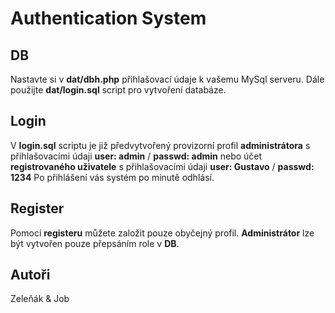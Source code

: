 # Authentication System
## DB
Nastavte si v **__dat/dbh.php__** přihlašovací údaje k vašemu MySql serveru.
Dále použijte **dat/login.sql** script pro vytvoření databáze.
## Login
V **login.sql** scriptu je již předvytvořený provizorní profil **administrátora** s přihlašovacími údaji **user: admin** / **passwd: admin** nebo účet **registrovaného uživatele** s přihlašovacími údaji **user: Gustavo** / **passwd: 1234**
Po přihlášení vás systém po minutě odhlásí.
## Register
Pomocí **registeru** můžete založit pouze obyčejný profil. **Administrátor** lze být vytvořen pouze přepsáním role v **DB**.

## Autoři
Zeleňák & Job
